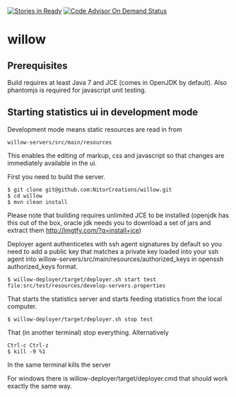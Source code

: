 [![Stories in Ready](https://badge.waffle.io/NitorCreations/willow.png?label=ready&title=Ready)](https://waffle.io/NitorCreations/willow)
[![Code Advisor On Demand Status](https://badges.ondemand.coverity.com/streams/belo7ihuvh5g17did9h651ihls)](https://ondemand.coverity.com/streams/belo7ihuvh5g17did9h651ihls/jobs)

# willow #


## Prerequisites ##

Build requires at least Java 7 and JCE (comes in OpenJDK by default). Also phantomjs is required for javascript unit testing.

## Starting statistics ui in development mode ##
Development mode means static resources are read in from
```
willow-servers/src/main/resources
```
This enables the editing of markup, css and javascript so that changes are immediately available in the ui.

First you need to build the server.
```
$ git clone git@github.com:NitorCreations/willow.git
$ cd willow
$ mvn clean install
```
Please note that building requires unlimited JCE to be installed (openjdk has this out of the  box, oracle jdk needs you to download a set of jars and extract them http://lmgtfy.com/?q=install+jce)

Deployer agent authenticetes with ssh agent signatures by default so you need to add a public key that matches a private key loaded into your ssh agent into willow-servers/src/main/resources/authorized_keys in openssh authorized_keys format.
```
$ willow-deployer/target/deployer.sh start test file:src/test/resources/develop-servers.properties
```
That starts the statistics server and starts feeding statistics from the local computer.
```
$ willow-deployer/target/deployer.sh stop test
```
That (in another terminal) stop everything. Alternatively
```
Ctrl-c Ctrl-z
$ kill -9 %1
```
In the same terminal kills the server

For windows there is willow-deployer/target/deployer.cmd that should work exactly the same way.
